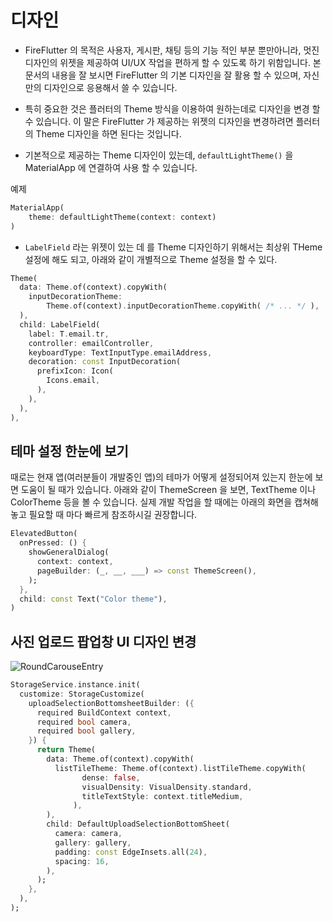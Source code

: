 # 디자인

- FireFlutter 의 목적은 사용자, 게시판, 채팅 등의 기능 적인 부분 뿐만아니라, 멋진 디자인의 위젯을 제공하여 UI/UX 작업을 편하게 할 수 있도록 하기 위함입니다. 본 문서의 내용을 잘 보시면 FireFlutter 의 기본 디자인을 잘 활용 할 수 있으며, 자신만의 디자인으로 응용해서 쓸 수 있습니다.

- 특히 중요한 것은 플러터의 Theme 방식을 이용하여 원하는데로 디자인을 변경 할 수 있습니다. 이 말은 FireFlutter 가 제공하는 위젯의 디자인을 변경하려면 플러터의 Theme 디자인을 하면 된다는 것입니다.

- 기본적으로 제공하는 Theme 디자인이 있는데, `defaultLightTheme()` 을 MaterialApp 에 연결하여 사용 할 수 있습니다.

예제
```dart
MaterialApp(
    theme: defaultLightTheme(context: context)
)
```


- `LabelField` 라는 위젯이 있는 데 를 Theme 디자인하기 위해서는 최상위 THeme 설정에 해도 되고, 아래와 같이 개별적으로 Theme 설정을 할 수 있다.

```dart
Theme(
  data: Theme.of(context).copyWith(
    inputDecorationTheme:
        Theme.of(context).inputDecorationTheme.copyWith( /* ... */ ),
  ),
  child: LabelField(
    label: T.email.tr,
    controller: emailController,
    keyboardType: TextInputType.emailAddress,
    decoration: const InputDecoration(
      prefixIcon: Icon(
        Icons.email,
      ),
    ),
  ),
),
```


## 테마 설정 한눈에 보기

때로는 현재 앱(여러분들이 개발중인 앱)의 테마가 어떻게 설정되어져 있는지 한눈에 보면 도움이 될 때가 있습니다. 아래와 같이 ThemeScreen 을 보면, TextTheme 이나 ColorTheme 등을 볼 수 있습니다. 실제 개발 작업을 할 때에는 아래의 화면을 캡쳐해 놓고 필요할 때 마다 빠르게 참조하시길 권장합니다.

```dart
ElevatedButton(
  onPressed: () {
    showGeneralDialog(
      context: context,
      pageBuilder: (_, __, ___) => const ThemeScreen(),
    );
  },
  child: const Text("Color theme"),
)
```


## 사진 업로드 팝업창 UI 디자인 변경


![RoundCarouseEntry](https://github.com/thruthesky/social_kit/blob/main/images/default_upload_selected_bottom_sheet_1.jpg?raw=true)



```dart
StorageService.instance.init(
  customize: StorageCustomize(
    uploadSelectionBottomsheetBuilder: ({
      required BuildContext context,
      required bool camera,
      required bool gallery,
    }) {
      return Theme(
        data: Theme.of(context).copyWith(
          listTileTheme: Theme.of(context).listTileTheme.copyWith(
                dense: false,
                visualDensity: VisualDensity.standard,
                titleTextStyle: context.titleMedium,
              ),
        ),
        child: DefaultUploadSelectionBottomSheet(
          camera: camera,
          gallery: gallery,
          padding: const EdgeInsets.all(24),
          spacing: 16,
        ),
      );
    },
  ),
);
```